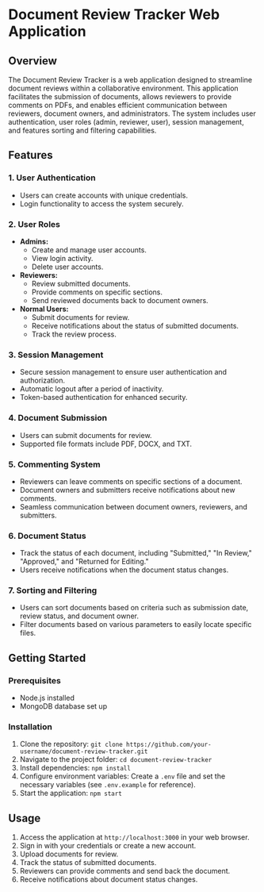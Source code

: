 # Document Review Tracker Web Application

## Overview

The Document Review Tracker is a web application designed to streamline document reviews within a collaborative environment. This application facilitates the submission of documents, allows reviewers to provide comments on PDFs, and enables efficient communication between reviewers, document owners, and administrators. The system includes user authentication, user roles (admin, reviewer, user), session management, and features sorting and filtering capabilities.

## Features

### 1. User Authentication

- Users can create accounts with unique credentials.
- Login functionality to access the system securely.

### 2. User Roles

- **Admins:** 
  - Create and manage user accounts.
  - View login activity.
  - Delete user accounts.
- **Reviewers:**
  - Review submitted documents.
  - Provide comments on specific sections.
  - Send reviewed documents back to document owners.
- **Normal Users:**
  - Submit documents for review.
  - Receive notifications about the status of submitted documents.
  - Track the review process.

### 3. Session Management

- Secure session management to ensure user authentication and authorization.
- Automatic logout after a period of inactivity.
- Token-based authentication for enhanced security.

### 4. Document Submission

- Users can submit documents for review.
- Supported file formats include PDF, DOCX, and TXT.

### 5. Commenting System

- Reviewers can leave comments on specific sections of a document.
- Document owners and submitters receive notifications about new comments.
- Seamless communication between document owners, reviewers, and submitters.

### 6. Document Status

- Track the status of each document, including "Submitted," "In Review," "Approved," and "Returned for Editing."
- Users receive notifications when the document status changes.

### 7. Sorting and Filtering

- Users can sort documents based on criteria such as submission date, review status, and document owner.
- Filter documents based on various parameters to easily locate specific files.

## Getting Started

### Prerequisites

- Node.js installed
- MongoDB database set up

### Installation

1. Clone the repository: `git clone https://github.com/your-username/document-review-tracker.git`
2. Navigate to the project folder: `cd document-review-tracker`
3. Install dependencies: `npm install`
4. Configure environment variables: Create a `.env` file and set the necessary variables (see `.env.example` for reference).
5. Start the application: `npm start`

## Usage

1. Access the application at `http://localhost:3000` in your web browser.
2. Sign in with your credentials or create a new account.
3. Upload documents for review.
4. Track the status of submitted documents.
5. Reviewers can provide comments and send back the document.
6. Receive notifications about document status changes.


